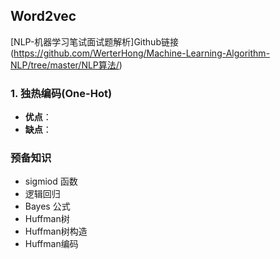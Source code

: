 ## Word2vec

[NLP-机器学习笔试面试题解析]Github链接(https://github.com/WerterHong/Machine-Learning-Algorithm-NLP/tree/master/NLP算法/)

### 1. 独热编码(One-Hot)

- **优点**：
- **缺点**：


### 预备知识

- sigmiod 函数
- 逻辑回归
- Bayes 公式
- Huffman树
- Huffman树构造
- Huffman编码
